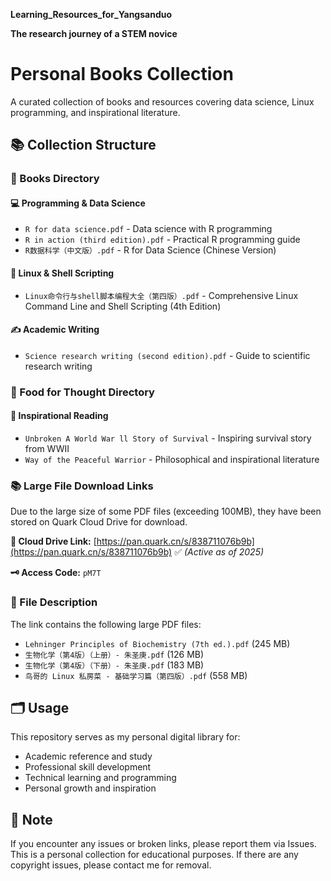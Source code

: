 **Learning_Resources_for_Yangsanduo**

**The research journey of a STEM novice**

# Personal Books Collection

A curated collection of books and resources covering data science, Linux programming, and inspirational literature.

## 📚 Collection Structure

### 📁 Books Directory

#### 💻 **Programming & Data Science**
- `R for data science.pdf` - Data science with R programming
- `R in action (third edition).pdf` - Practical R programming guide
- `R数据科学（中文版）.pdf` - R for Data Science (Chinese Version)

#### 🐧 **Linux & Shell Scripting**
- `Linux命令行与shell脚本编程大全（第四版）.pdf` - Comprehensive Linux Command Line and Shell Scripting (4th Edition)

#### ✍️ **Academic Writing**
- `Science research writing (second edition).pdf` - Guide to scientific research writing

### 📁 Food for Thought Directory

#### 📖 **Inspirational Reading**
- `Unbroken A World War ll Story of Survival` - Inspiring survival story from WWII
- `Way of the Peaceful Warrior` - Philosophical and inspirational literature

### 📚 Large File Download Links

Due to the large size of some PDF files (exceeding 100MB), they have been stored on Quark Cloud Drive for download.

**🔗 Cloud Drive Link:**
[https://pan.quark.cn/s/838711076b9b](https://pan.quark.cn/s/838711076b9b) ✅ *(Active as of 2025)*

**🗝️ Access Code:**  `pM7T`

### 📁 File Description

The link contains the following large PDF files:
- `Lehninger Principles of Biochemistry (7th ed.).pdf` (245 MB)
- `生物化学（第4版）（上册）- 朱圣庚.pdf` (126 MB)
- `生物化学（第4版）（下册）- 朱圣庚.pdf` (183 MB)
- `鸟哥的 Linux 私房菜 - 基础学习篇（第四版）.pdf` (558 MB)

## 🗂️ Usage

This repository serves as my personal digital library for:
- Academic reference and study
- Professional skill development
- Technical learning and programming
- Personal growth and inspiration

## 📝 Note

If you encounter any issues or broken links, please report them via Issues.
This is a personal collection for educational purposes. If there are any copyright issues, please contact me for removal.
